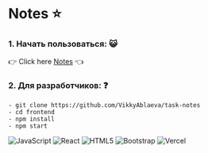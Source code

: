# Notes :star:

### 1. Начать пользоваться: :smiley_cat:
  
  :point_right: Click here [Notes](task-notes-misu0n8in-vikkyablaeva.vercel.app/) :point_left:

### 2. Для разработчиков: :question:
  
```
- git clone https://github.com/VikkyAblaeva/task-notes
- cd frontend
- npm install
- npm start
```  
  
![JavaScript](https://img.shields.io/badge/javascript-%23323330.svg?style=for-the-badge&logo=javascript&logoColor=%23F7DF1E)
![React](https://img.shields.io/badge/React-20232A?style=for-the-badge&logo=react&logoColor=61DAFB)
![HTML5](https://img.shields.io/badge/html5-%23E34F26.svg?style=for-the-badge&logo=html5&logoColor=white)
![Bootstrap](https://img.shields.io/badge/bootstrap-%23563D7C.svg?style=for-the-badge&logo=bootstrap&logoColor=white)
![Vercel](https://img.shields.io/badge/Vercel-000000?style=for-the-badge&logo=vercel&logoColor=white)
